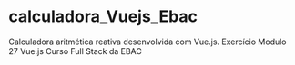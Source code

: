 # calculadora_Vuejs_Ebac
Calculadora aritmética reativa desenvolvida com Vue.js. Exercício Modulo 27 Vue.js Curso Full Stack da EBAC
